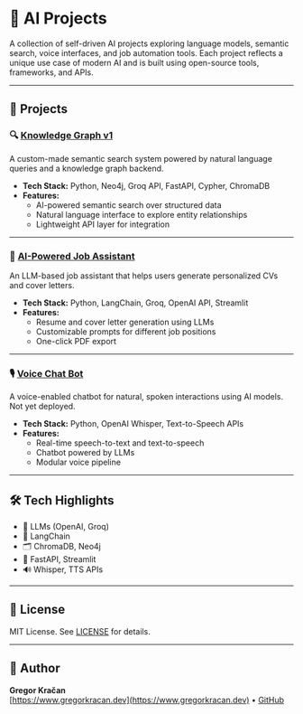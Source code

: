 # 🧠 AI Projects

A collection of self-driven AI projects exploring language models, semantic search, voice interfaces, and job automation tools. Each project reflects a unique use case of modern AI and is built using open-source tools, frameworks, and APIs.

---

## 🚀 Projects

### 🔍 [Knowledge Graph v1](https://gregorkracan.dev/knowledge-graph.html)
A custom-made semantic search system powered by natural language queries and a knowledge graph backend.

- **Tech Stack:** Python, Neo4j, Groq API, FastAPI, Cypher, ChromaDB
- **Features:**
  - AI-powered semantic search over structured data
  - Natural language interface to explore entity relationships
  - Lightweight API layer for integration

---

### 🤖 [AI-Powered Job Assistant](https://gregorkracan.dev/job-assistant.html)
An LLM-based job assistant that helps users generate personalized CVs and cover letters.

- **Tech Stack:** Python, LangChain, Groq, OpenAI API, Streamlit
- **Features:**
  - Resume and cover letter generation using LLMs
  - Customizable prompts for different job positions
  - One-click PDF export

---

### 🎙️ [Voice Chat Bot](./voice-chat-bot)
A voice-enabled chatbot for natural, spoken interactions using AI models. Not yet deployed.

- **Tech Stack:** Python, OpenAI Whisper, Text-to-Speech APIs
- **Features:**
  - Real-time speech-to-text and text-to-speech
  - Chatbot powered by LLMs
  - Modular voice pipeline

---

## 🛠️ Tech Highlights

- 🧠 LLMs (OpenAI, Groq)
- 🔗 LangChain
- 🗂️ ChromaDB, Neo4j
- 🧪 FastAPI, Streamlit
- 🔊 Whisper, TTS APIs

---

## 📄 License

MIT License. See [LICENSE](./LICENSE) for details.

---

## 👤 Author

**Gregor Kračan**  
[https://www.gregorkracan.dev](https://www.gregorkracan.dev) • [GitHub](https://github.com/GbruhG)
